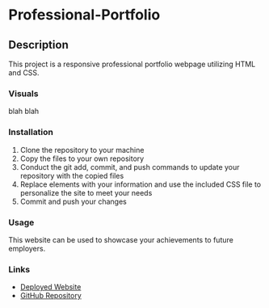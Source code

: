 # Professional-Portfolio

## Description

This project is a responsive professional portfolio webpage utilizing HTML and CSS. 

### Visuals

blah blah

### Installation

1. Clone the repository to your machine
2. Copy the files to your own repository
3. Conduct the git add, commit, and push commands to update your repository with the copied files
4. Replace elements with your information and use the included CSS file to personalize the site to meet your needs
3. Commit and push your changes

### Usage

This website can be used to showcase your achievements to future employers.

### Links

- [Deployed Website]()
- [GitHub Repository](https://github.com/hwoolford/professional-portfolio/)